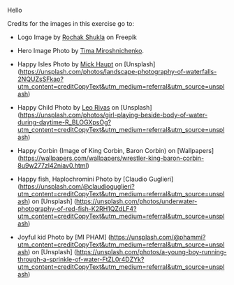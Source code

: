 Hello

Credits for the images in this exercise go to:

- Logo Image by [Rochak Shukla](https://www.freepik.com/free-psd/3d-sale-lettering-typographical-transparent-psd_39432519.htm#fromView=keyword&page=1&position=38&uuid=14a10f11-e778-415c-8159-98997419a83d) on Freepik

- Hero Image Photo by [Tima Miroshnichenko](https://www.pexels.com/photo/a-woman-in-white-long-sleeves-looking-at-the-image-on-the-tablet-5407212/).



- Happy Isles Photo by [Mick Haupt](https://unsplash.com/@rocinante_11?utm_content=creditCopyText&utm_medium=referral&utm_source=unsplash) on [Unsplash] (https://unsplash.com/photos/landscape-photography-of-waterfalls-2NQUZsSFkao?utm_content=creditCopyText&utm_medium=referral&utm_source=unsplash)
      

- Happy Child Photo by [Leo Rivas](https://unsplash.com/@leorivas?utm_content=creditCopyText&utm_medium=referral&utm_source=unsplash) on [Unsplash] (https://unsplash.com/photos/girl-playing-beside-body-of-water-during-daytime-R_BLOGXpsOg?utm_content=creditCopyText&utm_medium=referral&utm_source=unsplash)

      
- Happy Corbin (Image of King Corbin, Baron Corbin) on [Wallpapers] (https://wallpapers.com/wallpapers/wrestler-king-baron-corbin-8u9w277zl42niav0.html)


- Happy fish, Haplochromini Photo by [Claudio Guglieri] (https://unsplash.com/@claudioguglieri?utm_content=creditCopyText&utm_medium=referral&utm_source=unsplash) on [Unsplash] (https://unsplash.com/photos/underwater-photography-of-red-fish-K2RH1QZdLF4?utm_content=creditCopyText&utm_medium=referral&utm_source=unsplash)      


- Joyful kid Photo by [MI PHAM] (https://unsplash.com/@phammi?utm_content=creditCopyText&utm_medium=referral&utm_source=unsplash) on [Unsplash] (https://unsplash.com/photos/a-young-boy-running-through-a-sprinkle-of-water-FtZL0r4DZYk?utm_content=creditCopyText&utm_medium=referral&utm_source=unsplash)    